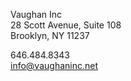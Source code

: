 Vaughan Inc  
28 Scott Avenue, Suite 108  
Brooklyn, NY 11237  

646.484.8343  
[info@vaughaninc.net](mailto:info@vaughaninc.net)
